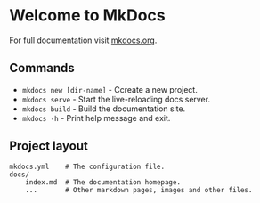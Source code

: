 # Welcome to MkDocs

For full documentation visit [mkdocs.org](https://www.mkdocs.org).

## Commands

* `mkdocs new [dir-name]` - Ccreate a new project.
* `mkdocs serve` - Start the live-reloading docs server.
* `mkdocs build` - Build the documentation site.
* `mkdocs -h` - Print help message and exit.

## Project layout

    mkdocs.yml    # The configuration file.
    docs/
        index.md  # The documentation homepage.
        ...       # Other markdown pages, images and other files.
